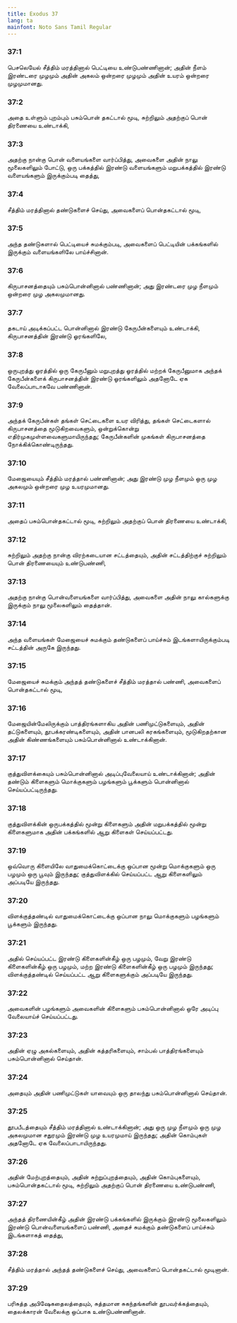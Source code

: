 ```yaml
---
title: Exodus 37
lang: ta
mainfont: Noto Sans Tamil Regular
---
```


###  37:1

பெசலெயேல் சீத்திம் மரத்தினால் பெட்டியை உண்டுபண்ணினான்; அதின் நீளம் இரண்டரை முழமும் அதின் அகலம் ஒன்றரை முழமும் அதின் உயரம் ஒன்றரை முழமுமானது.

###  37:2

அதை உள்ளும் புறம்பும் பசும்பொன் தகட்டால் மூடி, சுற்றிலும் அதற்குப் பொன் திரணையை உண்டாக்கி,

###  37:3

அதற்கு நான்கு பொன் வளையங்களை வார்ப்பித்து, அவைகளை அதின் நாலு மூலைகளிலும் போட்டு, ஒரு பக்கத்தில் இரண்டு வளையங்களும் மறுபக்கத்தில் இரண்டு வளையங்களும் இருக்கும்படி தைத்து,

###  37:4

சீத்திம் மரத்தினால் தண்டுகளைச் செய்து, அவைகளைப் பொன்தகட்டால் மூடி,

###  37:5

அந்த தண்டுகளால் பெட்டியைச் சுமக்கும்படி, அவைகளைப் பெட்டியின் பக்கங்களில் இருக்கும் வளையங்களிலே பாய்ச்சினான்.

###  37:6

கிருபாசனத்தையும் பசும்பொன்னினால் பண்ணினான்; அது இரண்டரை முழ நீளமும் ஒன்றரை முழ அகலமுமானது.

###  37:7

தகடாய் அடிக்கப்பட்ட பொன்னினால் இரண்டு கேருபீன்களையும் உண்டாக்கி, கிருபாசனத்தின் இரண்டு ஓரங்களிலே,

###  37:8

ஒருபுறத்து ஓரத்தில் ஒரு கேருபீனும் மறுபுறத்து ஓரத்தில் மற்றக் கேருபீனுமாக அந்தக் கேருபீன்களைக் கிருபாசனத்தின் இரண்டு ஓரங்களிலும் அதனோடே ஏக வேலைப்பாடாகவே பண்ணினான்.

###  37:9

அந்தக் கேருபீன்கள் தங்கள் செட்டைகளை உயர விரித்து, தங்கள் செட்டைகளால் கிருபாசனத்தை மூடுகிறவைகளும், ஒன்றுக்கொன்று எதிர்முகமுள்ளவைகளுமாயிருந்தது; கேருபீன்களின் முகங்கள் கிருபாசனத்தை நோக்கிக்கொண்டிருந்தது.

###  37:10

மேஜையையும் சீத்திம் மரத்தால் பண்ணினான்; அது இரண்டு முழ நீளமும் ஒரு முழ அகலமும் ஒன்றரை முழ உயரமுமானது.

###  37:11

அதைப் பசும்பொன்தகட்டால் மூடி, சுற்றிலும் அதற்குப் பொன் திரணையை உண்டாக்கி,

###  37:12

சுற்றிலும் அதற்கு நான்கு விரற்கடையான சட்டத்தையும், அதின் சட்டத்திற்குச் சுற்றிலும் பொன் திரணையையும் உண்டுபண்ணி,

###  37:13

அதற்கு நான்கு பொன்வளையங்களை வார்ப்பித்து, அவைகளை அதின் நாலு கால்களுக்கு இருக்கும் நாலு மூலைகளிலும் தைத்தான்.

###  37:14

அந்த வளையங்கள் மேஜையைச் சுமக்கும் தண்டுகளைப் பாய்ச்சும் இடங்களாயிருக்கும்படி சட்டத்தின் அருகே இருந்தது.

###  37:15

மேஜையைச் சுமக்கும் அந்தத் தண்டுகளைச் சீத்திம் மரத்தால் பண்ணி, அவைகளைப் பொன்தகட்டால் மூடி,

###  37:16

மேஜையின்மேலிருக்கும் பாத்திரங்களாகிய அதின் பணிமுட்டுகளையும், அதின் தட்டுகளையும், தூபக்கரண்டிகளையும், அதின் பானபலி கரகங்களையும், மூடுகிறதற்கான அதின் கிண்ணங்களையும் பசும்பொன்னினால் உண்டாக்கினான்.

###  37:17

குத்துவிளக்கையும் பசும்பொன்னினால் அடிப்புவேலையாய் உண்டாக்கினான்; அதின் தண்டும் கிளைகளும் மொக்குகளும் பழங்களும் பூக்களும் பொன்னினால் செய்யப்பட்டிருந்தது.

###  37:18

குத்துவிளக்கின் ஒருபக்கத்தில் மூன்று கிளைகளும் அதின் மறுபக்கத்தில் மூன்று கிளைகளுமாக அதின் பக்கங்களில் ஆறு கிளைகள் செய்யப்பட்டது.

###  37:19

ஒவ்வொரு கிளையிலே வாதுமைக்கொட்டைக்கு ஒப்பான மூன்று மொக்குகளும் ஒரு பழமும் ஒரு பூவும் இருந்தது; குத்துவிளக்கில் செய்யப்பட்ட ஆறு கிளைகளிலும் அப்படியே இருந்தது.

###  37:20

விளக்குத்தண்டில் வாதுமைக்கொட்டைக்கு ஒப்பான நாலு மொக்குகளும் பழங்களும் பூக்களும் இருந்தது.

###  37:21

அதில் செய்யப்பட்ட இரண்டு கிளைகளின்கீழ் ஒரு பழமும், வேறு இரண்டு கிளைகளின்கீழ் ஒரு பழமும், மற்ற இரண்டு கிளைகளின்கீழ் ஒரு பழமும் இருந்தது; விளக்குத்தண்டில் செய்யப்பட்ட ஆறு கிளைகளுக்கும் அப்படியே இருந்தது.

###  37:22

அவைகளின் பழங்களும் அவைகளின் கிளைகளும் பசும்பொன்னினால் ஒரே அடிப்பு வேலையாய்ச் செய்யப்பட்டது.

###  37:23

அதின் ஏழு அகல்களையும், அதின் கத்தரிகளையும், சாம்பல் பாத்திரங்களையும் பசும்பொன்னினால் செய்தான்.

###  37:24

அதையும் அதின் பணிமுட்டுகள் யாவையும் ஒரு தாலந்து பசும்பொன்னினால் செய்தான்.

###  37:25

தூபபீடத்தையும் சீத்திம் மரத்தினால் உண்டாக்கினான்; அது ஒரு முழ நீளமும் ஒரு முழ அகலமுமான சதுரமும் இரண்டு முழ உயரமுமாய் இருந்தது; அதின் கொம்புகள் அதனோடே ஏக வேலைப்பாடாயிருந்தது.

###  37:26

அதின் மேற்புறத்தையும், அதின் சுற்றுப்புறத்தையும், அதின் கொம்புகளையும், பசும்பொன்தகட்டால் மூடி, சுற்றிலும் அதற்குப் பொன் திரணையை உண்டுபண்ணி,

###  37:27

அந்தத் திரணையின்கீழ் அதின் இரண்டு பக்கங்களில் இருக்கும் இரண்டு மூலைகளிலும் இரண்டு பொன்வளையங்களைப் பண்ணி, அதைச் சுமக்கும் தண்டுகளைப் பாய்ச்சும் இடங்களாகத் தைத்து,

###  37:28

சீத்திம் மரத்தால் அந்தத் தண்டுகளைச் செய்து, அவைகளைப் பொன்தகட்டால் மூடினான்.

###  37:29

பரிசுத்த அபிஷேகதைலத்தையும், சுத்தமான சுகந்தங்களின் தூபவர்க்கத்தையும், தைலக்காரன் வேலைக்கு ஒப்பாக உண்டுபண்ணினான்.

